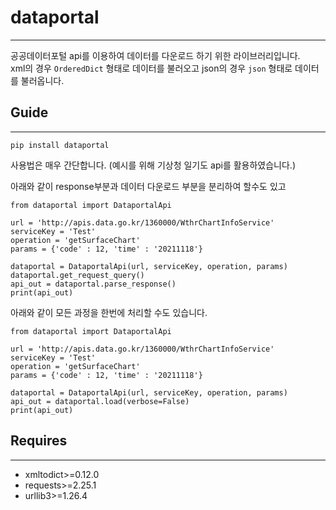 # dataportal
---
공공데이터포털 api를 이용하여 데이터를 다운로드 하기 위한 라이브러리입니다.  
xml의 경우 `OrderedDict` 형태로 데이터를 불러오고 json의 경우 `json` 형태로 데이터를 불러옵니다.
  
  
## Guide
---
```
pip install dataportal
```
사용법은 매우 간단합니다.
(예시를 위해 기상청 일기도 api를 활용하였습니다.)

아래와 같이 response부분과 데이터 다운로드 부분을 분리하여 할수도 있고

```
from dataportal import DataportalApi

url = 'http://apis.data.go.kr/1360000/WthrChartInfoService'
serviceKey = 'Test'
operation = 'getSurfaceChart'
params = {'code' : 12, 'time' : '20211118'}

dataportal = DataportalApi(url, serviceKey, operation, params)
dataportal.get_request_query()
api_out = dataportal.parse_response()
print(api_out)
```

아래와 같이 모든 과정을 한번에 처리할 수도 있습니다.
```
from dataportal import DataportalApi

url = 'http://apis.data.go.kr/1360000/WthrChartInfoService'
serviceKey = 'Test'
operation = 'getSurfaceChart'
params = {'code' : 12, 'time' : '20211118'}

dataportal = DataportalApi(url, serviceKey, operation, params)
api_out = dataportal.load(verbose=False)
print(api_out)
```

## Requires
---
* xmltodict>=0.12.0  
* requests>=2.25.1
* urllib3>=1.26.4  

